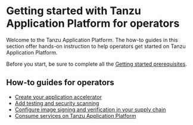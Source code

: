 # Getting started with Tanzu Application Platform for operators

Welcome to the Tanzu Application Platform. The how-to guides in this section offer hands-on instruction to help operators get started on Tanzu Application Platform.

Before you start, be sure to complete all the [Getting started prerequisites](../getting-started.md).

## <a id='how-to-operators'></a>How-to guides for operators

- [Create your application accelerator](create-app-accelerator.md)
- [Add testing and security scanning](add-test-and-security.md.hbs)
- [Configure image signing and verification in your supply chain](config-supply-chain.md)
- [Consume services on Tanzu Application Platform](getting-started/consume-services.md)
